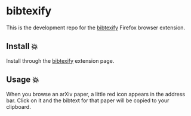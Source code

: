 # bibtexify 

This is the development repo for the [bibtexify](https://addons.mozilla.org/en-GB/firefox/addon/bibtexify/) Firefox browser extension.

## Install 💥

Install through the [bibtexify](https://addons.mozilla.org/en-GB/firefox/addon/bibtexify/) extension page.

## Usage 💥

When you browse an arXiv paper, a little red icon appears in the address bar. Click on it and the bibtext for that paper will be copied to your clipboard.
